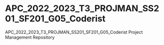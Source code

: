 # APC_2022_2023_T3_PROJMAN_SS201_SF201_G05_Coderist
APC_2022_2023_T3_PROJMAN_SS201_SF201_G05_Coderist Project Management Repository
